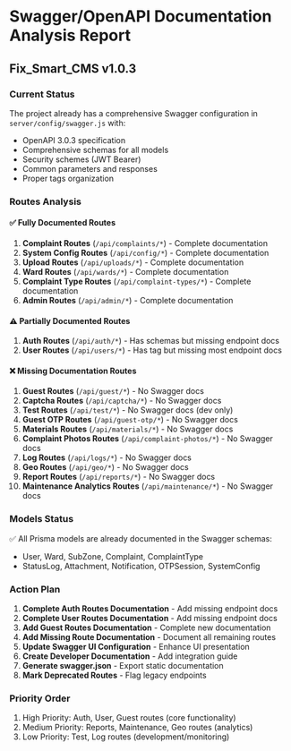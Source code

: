 # Swagger/OpenAPI Documentation Analysis Report
## Fix_Smart_CMS v1.0.3

### Current Status
The project already has a comprehensive Swagger configuration in `server/config/swagger.js` with:
- OpenAPI 3.0.3 specification
- Comprehensive schemas for all models
- Security schemes (JWT Bearer)
- Common parameters and responses
- Proper tags organization

### Routes Analysis

#### ✅ Fully Documented Routes
1. **Complaint Routes** (`/api/complaints/*`) - Complete documentation
2. **System Config Routes** (`/api/config/*`) - Complete documentation  
3. **Upload Routes** (`/api/uploads/*`) - Complete documentation
4. **Ward Routes** (`/api/wards/*`) - Complete documentation
5. **Complaint Type Routes** (`/api/complaint-types/*`) - Complete documentation
6. **Admin Routes** (`/api/admin/*`) - Complete documentation

#### ⚠️ Partially Documented Routes
1. **Auth Routes** (`/api/auth/*`) - Has schemas but missing endpoint docs
2. **User Routes** (`/api/users/*`) - Has tag but missing most endpoint docs

#### ❌ Missing Documentation Routes
1. **Guest Routes** (`/api/guest/*`) - No Swagger docs
2. **Captcha Routes** (`/api/captcha/*`) - No Swagger docs
3. **Test Routes** (`/api/test/*`) - No Swagger docs (dev only)
4. **Guest OTP Routes** (`/api/guest-otp/*`) - No Swagger docs
5. **Materials Routes** (`/api/materials/*`) - No Swagger docs
6. **Complaint Photos Routes** (`/api/complaint-photos/*`) - No Swagger docs
7. **Log Routes** (`/api/logs/*`) - No Swagger docs
8. **Geo Routes** (`/api/geo/*`) - No Swagger docs
9. **Report Routes** (`/api/reports/*`) - No Swagger docs
10. **Maintenance Analytics Routes** (`/api/maintenance/*`) - No Swagger docs

### Models Status
✅ All Prisma models are already documented in the Swagger schemas:
- User, Ward, SubZone, Complaint, ComplaintType
- StatusLog, Attachment, Notification, OTPSession, SystemConfig

### Action Plan
1. **Complete Auth Routes Documentation** - Add missing endpoint docs
2. **Complete User Routes Documentation** - Add missing endpoint docs  
3. **Add Guest Routes Documentation** - Complete new documentation
4. **Add Missing Route Documentation** - Document all remaining routes
5. **Update Swagger UI Configuration** - Enhance UI presentation
6. **Create Developer Documentation** - Add integration guide
7. **Generate swagger.json** - Export static documentation
8. **Mark Deprecated Routes** - Flag legacy endpoints

### Priority Order
1. High Priority: Auth, User, Guest routes (core functionality)
2. Medium Priority: Reports, Maintenance, Geo routes (analytics)
3. Low Priority: Test, Log routes (development/monitoring)